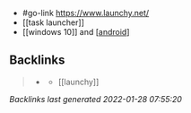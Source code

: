 - #go-link https://www.launchy.net/
- [[task launcher]]
- [[windows 10]] and [[android]]

[//begin]: # "Autogenerated link references for markdown compatibility"
[android]: android.md "android"
[//end]: # "Autogenerated link references"

## Backlinks

> - [](2021-05-17.md)
>   - [[launchy]]

_Backlinks last generated 2022-01-28 07:55:20_
